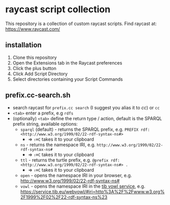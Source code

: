 # raycast script collection

This repository is a collection of custom raycast scripts.
Find raycast at: https://www.raycast.com/

## installation

1. Clone this repository
2. Open the Extensions tab in the Raycast preferences
3. Click the plus button
4. Click Add Script Directory
5. Select directories containing your Script Commands

## prefix.cc-search.sh

* search raycast for `prefix.cc search` (I suggest you alias it to _cc_) or `cc`
* `<tab>` enter a prefix, e.g `rdfs`
* (optionally) `<tab>` define the return type / action, default is the SPARQL prefix string, available options:
  * `sparql` (default) - returns the SPARQL prefix, e.g. `PREFIX rdf: <http://www.w3.org/1999/02/22-rdf-syntax-ns#>`
    * => `⇧⌘C` takes it to your clipboard
  * `ns` - returns the namespace IRI, e.g. `http://www.w3.org/1999/02/22-rdf-syntax-ns#`
    * => `⇧⌘C` takes it to your clipboard
  * `ttl` - returns the turtle prefix, e.g. `@prefix rdf: <http://www.w3.org/1999/02/22-rdf-syntax-ns#> .`
    * => `⇧⌘C` takes it to your clipboard
  * `open` - opens the namespace IRI in your browser, e.g. <http://www.w3.org/1999/02/22-rdf-syntax-ns#>
  * `vowl` - opens the namespace IRI in the [tib vowl service](https://service.tib.eu/webvowl/), e.g. <https://service.tib.eu/webvowl/#iri=http%3A%2F%2Fwww.w3.org%2F1999%2F02%2F22-rdf-syntax-ns%23>
